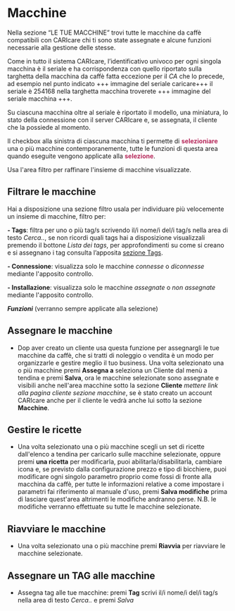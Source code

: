 # Macchine

Nella sezione “LE TUE MACCHINE” trovi tutte le macchine da caffè compatibili con CARIcare chi ti sono state assegnate e alcune funzioni necessarie alla gestione delle stesse.


Come in tutto il sistema CARIcare, l’identificativo univoco per ogni singola macchina è il seriale e ha corrispondenza con quello riportato sulla targhetta della macchina da caffè fatta eccezione per il _CA_ che lo precede, ad esempio nel punto indicato
+++ immagine del seriale caricare+++
il seriale è 254168 nella targhetta macchina troverete +++ immagine del seriale macchina +++.


Su ciascuna macchina oltre al seriale è riportato il modello, una miniatura, lo stato della connessione con il server CARIcare e, se assegnata, il cliente che la possiede al momento.


Il checkbox alla sinistra di ciascuna macchina ti permette di **__<span style="color:#b72a5c">selezioniare</span>__** una o più macchine contemporanemente, tutte le funzioni di questa area quando eseguite vengono applicate alla **__<span style="color:#b72a5c">selezione</span>__**.

Usa l'area filtro per raffinare l'insieme di macchine visualizzate.

## Filtrare le macchine

Hai a disposizione una sezione filtro usala per individuare più velocemente un insieme di macchine,
filtro per: 

**- Tags**: filtra per uno o più tag/s scrivendo il/i nome/i del/i tag/s nella area di testo *Cerca..*, se non ricordi quali tags hai a disposizione visualizzali premendo il bottone *Lista dei tags*,
per approfondimenti su come si creano e si assegnano i tag consulta l’apposita [sezione Tags](https://carimali.github.io/wiki/#/docs-it/tags).

**- Connessione**: visualizza solo le macchine *connesse* o *diconnesse* mediante l'apposito controllo.

**- Installazione**:  visualizza solo le macchine *assegnate* o *non assegnate* mediante l'apposito controllo.

***Funzioni*** (verranno sempre applicate alla selezione)
  
## Assegnare le macchine

 - Dop aver creato un cliente usa questa funzione per assegnargli le tue macchine da caffè, che si tratti di noleggio o vendita è un modo per organizzarle e gestire meglio il tuo business. Una volta selezionato una o più macchine premi **Assegna a** seleziona un Cliente dal menù a tendina e premi **Salva**, ora le macchine selezionate sono assegnate e visibili anche nell'area macchine sotto la sezione **Cliente** *mettere link alla pagina cliente sezione macchine*, se è stato creato un account CARIcare anche per il cliente le vedrà anche lui sotto la sezione **Macchine**.

## Gestire le ricette
 
 - Una volta selezionato una o più macchine scegli un set di ricette dall'elenco a tendina per caricarlo sulle macchine selezionate,
oppure premi **una ricetta** per modificarla, puoi abilitarla/disabilitarla, cambiare icona e, se previsto dalla configurazione prezzo e tipo di bicchiere, puoi modificare ogni singolo parametro proprio come fossi di fronte alla macchina da caffè, per tutte le informazioni relative a come impostare i parametri fai riferimento al manuale d'uso, premi **Salva modifiche** prima di lasciare quest'area altrimenti le modifiche andranno perse.
N.B. le modifiche verranno effettuate su tutte le macchine selezionate. 

## Riavviare le macchine

 - Una volta selezionato una o più macchine premi **Riavvia** per riavviare le macchine selezionate.
 
## Assegnare un TAG alle macchine

 - Assegna tag alle tue macchine: premi **Tag** scrivi il/i nome/i del/i tag/s nella area di testo *Cerca..* e premi *Salva*










